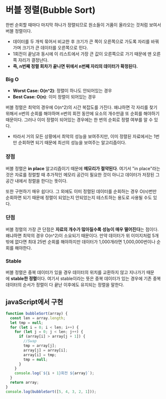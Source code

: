 # 버블 정렬(Bubble Sort)

한번 순회할 때마다 마지막 하나가 정렬되므로 원소들이 거품이 올라오는 것처럼 보여서버블 정렬이다.

- 데이터를 두 개씩 묶어서 비교한 후 크기가 큰 쪽이 오른쪽으로 가도록 자리를 바꿔가며 크기가 큰 데이터를 오른쪽으로 민다.
- 1회전이 끝남과 동시에 이 리스트에서 가장 큰 값이 오른쪽으로 가기 때문에 맨 오른쪽 자리가 결정난다.
- **즉, n번째 정렬 회차가 끝나면 뒤에서 n번째 자리의 데이터가 확정된다.**

### Big O

- **Worst Case: O(n^2)**: 정렬이 하나도 안되어있는 경우
- **Best Case: O(n)**: 이미 정렬이 되어있는 경우

버블 정렬은 최악의 경우에 O(n^2)의 시간 복잡도를 가진다. 왜냐하면 각 자리를 찾기 위해서 n번의 순회를 해야하며 n번의 회전 동안에 요소의 개수만큼 또 순회를 해야하기 때문이다. 그러나 이미 정렬이 되어있는 경우에는 한 번의 순회로 정렬 여부를 알 수 있다.

- 따라서 거의 모든 상황에서 최악의 성능을 보여주지만, 이미 정렬된 자료에서는 1번만 순회하면 되기 때문에 최선의 성능을 보여주는 알고리즘이다.

### 장점

버블 정렬은 **in place** 알고리즘이기 때문에 **메모리가 절약된다**. 여기서 "in place"라는 것은 자료를 정렬할 때 추가적인 메모리 공간이 필요한 것이 아니고 데이터가 저장된 그 공간 내에서 정렬을 한다는 뜻이다.

또한 구현하기 매우 쉽다다. 그 외에도 이미 정렬된 데이터를 순회하는 경우 O(n)번만 순회하면 되기 때문에 정렬이 되었는지 안되었는지 테스트하는 용도로 사용될 수도 있다.

### 단점

버블 정렬의 가장 큰 단점은 **자료의 개수가 많아질수록 성능이 매우 떨어진다**는 점이다. 왜냐하면 최악의 경우 O(n^2)이 소요되기 때문이다. 만약 데이터가 위 이미지처럼 5개밖에 없다면 최대 25번 순회를 해야하지만 데이터가 1,000개라면 1,000,000번이나 순회를 해야한다.

### **Stable**

버블 정렬은 중복 데이터가 있을 경우 데이터의 위치를 교환하지 않고 지나가기 때문에 **stable한 정렬**이다. 여기서 stable이라는 뜻은 중복 데이터가 있는 경우에 기존 중복 데이터의 순서가 정렬이 다 끝난 이후에도 유지되는 정렬을 말한다.

## javaScript에서 구현

```js
function bubbleSort(array) {
  const len = array.length;
  let tmp = null;
  for (let i = 0; i < len; i++) {
    for (let j = 0; j < len; j++) {
      if (array[i] > array[j + 1]) {
        //Swap
        tmp = array[j];
        array[j] = array[i];
        array[i] = tmp;
        tmp = null;
      }
    }
    console.log(`${i + 1}회전 ${array}`);
  }
  return array;
}
console.log(bubbleSort([5, 4, 3, 2, 1]));
```
